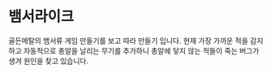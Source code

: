 # 뱀서라이크
골든메탈의 뱀서류 게임 만들기를 보고 따라 만들기 입니다.
현재 가장 가까운 적을 감지하고 자동적으로 총알을 날리는 무기를 추가하니 총알에 닿지 않는 적들이 죽는 버그가 생겨 원인을 찾고 있습니다.
